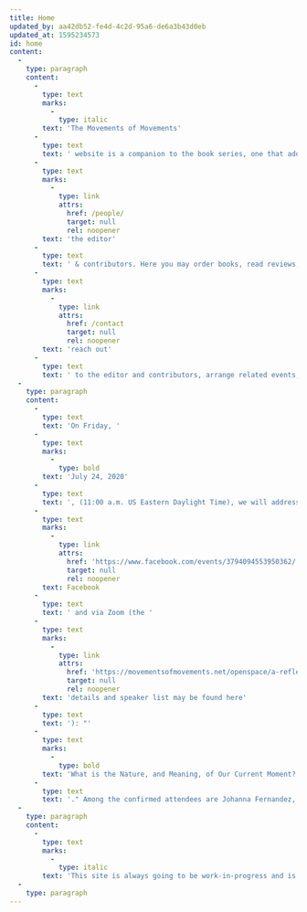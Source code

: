 ```yaml
---
title: Home
updated_by: aa42db52-fe4d-4c2d-95a6-de6a3b43d0eb
updated_at: 1595234573
id: home
content:
  -
    type: paragraph
    content:
      -
        type: text
        marks:
          -
            type: italic
        text: 'The Movements of Movements'
      -
        type: text
        text: ' website is a companion to the book series, one that adds updates from '
      -
        type: text
        marks:
          -
            type: link
            attrs:
              href: /people/
              target: null
              rel: noopener
        text: 'the editor'
      -
        type: text
        text: ' & contributors. Here you may order books, read reviews, learn about related events, '
      -
        type: text
        marks:
          -
            type: link
            attrs:
              href: /contact
              target: null
              rel: noopener
        text: 'reach out'
      -
        type: text
        text: ' to the editor and contributors, arrange related events, and find out about the volumes.  '
  -
    type: paragraph
    content:
      -
        type: text
        text: 'On Friday, '
      -
        type: text
        marks:
          -
            type: bold
        text: 'July 24, 2020'
      -
        type: text
        text: ', (11:00 a.m. US Eastern Daylight Time), we will address the current moment live on '
      -
        type: text
        marks:
          -
            type: link
            attrs:
              href: 'https://www.facebook.com/events/3794094553950362/'
              target: null
              rel: noopener
        text: Facebook
      -
        type: text
        text: ' and via Zoom (the '
      -
        type: text
        marks:
          -
            type: link
            attrs:
              href: 'https://movementsofmovements.net/openspace/a-reflection-on-the-current-moment'
              target: null
              rel: noopener
        text: 'details and speaker list may be found here'
      -
        type: text
        text: '): "'
      -
        type: text
        marks:
          -
            type: bold
        text: 'What is the Nature, and Meaning, of Our Current Moment? A Movements of Movements Conversation'
      -
        type: text
        text: '." Among the confirmed attendees are Johanna Fernandez, Gina Vargas, Laurence Cox, Oussiena Alidou, Michal Osterweil, John Holloway, Eric Mielants, and Rose Brewer. '
  -
    type: paragraph
    content:
      -
        type: text
        marks:
          -
            type: italic
        text: 'This site is always going to be work-in-progress and is still under construction. '
  -
    type: paragraph
---
```

